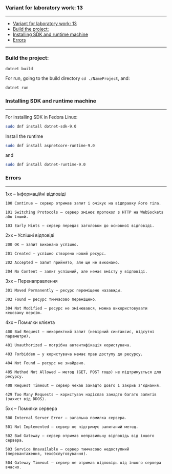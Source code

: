 ### Variant for laboratory work: 13
---
- [Variant for laboratory work: 13](#variant-for-laboratory-work-13)
- [Build the project:](#build-the-project)
- [Installing SDK and runtime machine](#installing-sdk-and-runtime-machine)
- [Errors](#errors)


---
### Build the project:
```sh
dotnet build
```
For run, going to the build directory ```cd ./NameProject```, and:
```sh
dotnet run
```

### Installing SDK and runtime machine
---
For installing SDK in Fedora Linux: 
```sh
sudo dnf install dotnet-sdk-9.0
```
Install the runtime
```sh
sudo dnf install aspnetcore-runtime-9.0
```
and
```sh
sudo dnf install dotnet-runtime-9.0
```

### Errors
--- 
1xx – Інформаційні відповіді

    100 Continue – сервер отримав запит і очікує на відправку його тіла.

    101 Switching Protocols – сервер змінює протокол з HTTP на WebSockets або інший.

    103 Early Hints – сервер передає заголовки до основної відповіді.

2xx – Успішні відповіді

    200 OK – запит виконано успішно.

    201 Created – успішно створено новий ресурс.

    202 Accepted – запит прийнято, але ще не виконано.

    204 No Content – запит успішний, але немає вмісту у відповіді.

3xx – Перенаправлення

    301 Moved Permanently – ресурс переміщено назавжди.

    302 Found – ресурс тимчасово переміщено.

    304 Not Modified – ресурс не змінювався, можна використовувати кешовану версію.

4xx – Помилки клієнта

    400 Bad Request – некоректний запит (невірний синтаксис, відсутні параметри).

    401 Unauthorized – потрібна автентифікація користувача.

    403 Forbidden – у користувача немає прав доступу до ресурсу.

    404 Not Found – ресурс не знайдено.

    405 Method Not Allowed – метод (GET, POST тощо) не підтримується для ресурсу.

    408 Request Timeout – сервер чекав занадто довго і закрив з'єднання.

    429 Too Many Requests – користувач надіслав занадто багато запитів (захист від DDOS).

5xx – Помилки сервера

    500 Internal Server Error – загальна помилка сервера.

    501 Not Implemented – сервер не підтримує запитаний метод.

    502 Bad Gateway – сервер отримав неправильну відповідь від іншого сервера.

    503 Service Unavailable – сервер тимчасово недоступний (перевантаження, техобслуговування).

    504 Gateway Timeout – сервер не отримав відповідь від іншого сервера вчасно.